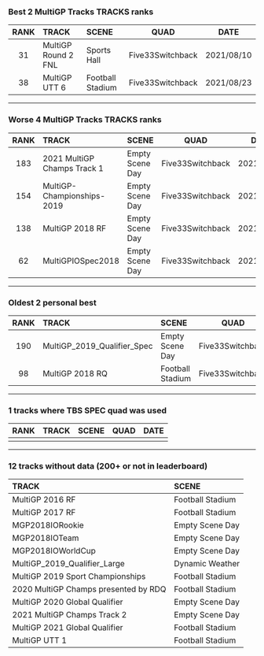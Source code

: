 ### Best 2 MultiGP Tracks TRACKS ranks
|RANK|TRACK|SCENE|QUAD|DATE|
|:---:|:---|:---|:---:|:---:|
|31|MultiGP Round 2 FNL|Sports Hall|Five33Switchback|2021/08/10|
|38|MultiGP UTT 6|Football Stadium|Five33Switchback|2021/08/23|
---
### Worse 4 MultiGP Tracks TRACKS ranks
|RANK|TRACK|SCENE|QUAD|DATE|
|:---:|:---|:---|:---:|:---:|
|183|2021 MultiGP Champs Track 1|Empty Scene Day|Five33Switchback|2021/11/29|
|154|MultiGP-Championships-2019|Empty Scene Day|Five33Switchback|2021/08/23|
|138|MultiGP 2018 RF|Empty Scene Day|Five33Switchback|2021/07/27|
|62|MultiGPIOSpec2018|Empty Scene Day|Five33Switchback|2021/08/23|
---
### Oldest 2 personal best
|RANK|TRACK|SCENE|QUAD|DATE|
|:---:|:---|:---|:---:|:---:|
|190|MultiGP_2019_Qualifier_Spec|Empty Scene Day|Five33Switchback|2021/05/30|
|98|MultiGP 2018 RQ|Football Stadium|Five33Switchback|2021/07/20|
---
### 1 tracks where TBS SPEC quad was used
|RANK|TRACK|SCENE|QUAD|DATE|
|:---:|:---|:---|:---:|:---:|
||||||
---
### 12 tracks without data (200+ or not in leaderboard)
|TRACK|SCENE|
|:---|:---|
|MultiGP 2016 RF|Football Stadium|
|MultiGP 2017 RF|Football Stadium|
|MGP2018IORookie|Empty Scene Day|
|MGP2018IOTeam|Empty Scene Day|
|MGP2018IOWorldCup|Empty Scene Day|
|MultiGP_2019_Qualifier_Large|Dynamic Weather|
|MultiGP 2019 Sport Championships|Football Stadium|
|2020 MultiGP Champs presented by RDQ|Football Stadium|
|MultiGP 2020 Global Qualifier|Empty Scene Day|
|2021 MultiGP Champs Track 2|Empty Scene Day|
|MultiGP 2021 Global Qualifier|Football Stadium|
|MultiGP UTT 1|Football Stadium|
